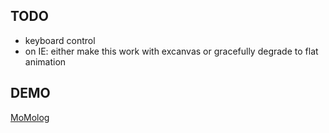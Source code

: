 ## TODO
- keyboard control
- on IE: either make this work with excanvas or gracefully degrade to flat animation

## DEMO
[MoMolog](http://flow.momolog.info)
